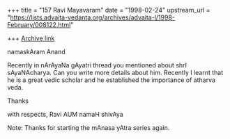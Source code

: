+++
title = "157 Ravi Mayavaram"
date = "1998-02-24"
upstream_url = "https://lists.advaita-vedanta.org/archives/advaita-l/1998-February/008122.html"

+++
[Archive link](https://lists.advaita-vedanta.org/archives/advaita-l/1998-February/008122.html)

namaskAram  Anand

Recently in nArAyaNa gAyatri thread you mentioned about shrI
sAyaNAcharya. Can you write more details about him. Recently I learnt
that he is a great vedic scholar and he established the importance of
atharva veda.

Thanks

with respects,
Ravi
AUM namaH shivAya



Note: Thanks for starting the mAnasa yAtra series again.

